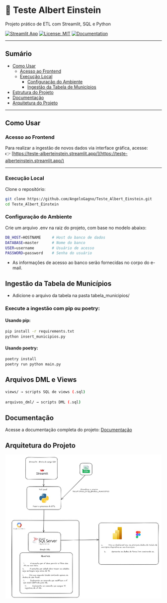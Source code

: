 # 🧪 Teste Albert Einstein  
Projeto prático de ETL com Streamlit, SQL e Python

[![Streamlit App](https://img.shields.io/badge/Streamlit-Online-brightgreen?logo=streamlit)](https://teste-alberteinstein.streamlit.app/)
[![License: MIT](https://img.shields.io/badge/license-MIT-blue.svg)](LICENSE)
[![Documentation](https://img.shields.io/badge/docs-online-blue?logo=githubpages)](https://angelogagno.github.io/Teste_Albert_Einstein/)

---

## Sumário

- [Como Usar](#-como-usar)
  - [Acesso ao Frontend](#-acesso-ao-frontend)
  - [Execução Local](#-execução-local)
    - [Configuração do Ambiente](#-configuração-do-ambiente)
    - [Ingestão da Tabela de Municípios](#-ingestão-da-tabela-de-municípios)
- [Estrutura do Projeto](#-estrutura-do-projeto)
- [Documentação](#-documentação)
- [Arquitetura do Projeto](#️-arquitetura-do-projeto)

---

## Como Usar

### Acesso ao Frontend

Para realizar a ingestão de novos dados via interface gráfica, acesse:  
👉 [https://teste-alberteinstein.streamlit.app/](https://teste-alberteinstein.streamlit.app/)

---

### Execução Local

Clone o repositório:

```bash
git clone https://github.com/AngeloGagno/Teste_Albert_Einstein.git
cd Teste_Albert_Einstein
```
### Configuração do Ambiente
Crie um arquivo .env na raiz do projeto, com base no modelo abaixo:

```bash
DB_HOST=HOSTNAME     # Host do banco de dados
DATABASE=master      # Nome do banco
USER=username        # Usuário de acesso
PASSWORD=password    # Senha do usuário

```
 - As informações de acesso ao banco serão fornecidas no corpo do e-mail.

## Ingestão da Tabela de Municípios
 - Adicione o arquivo da tabela na pasta tabela_municipios/

### Execute a ingestão com pip ou poetry:

#### Usando pip:

```bash
pip install -r requirements.txt
python insert_municipios.py
```
#### Usando poetry:

```bash
poetry install
poetry run python main.py
```

## Arquivos DML e Views

```bash
views/ → scripts SQL de views (.sql)

arquivos_dml/ → scripts DML (.sql)
```

## Documentação
Acesse a documentação completa do projeto:
[Documentação](https://angelogagno.github.io/Teste_Albert_Einstein/)

## Arquitetura do Projeto

![Infraestrutura do Projeto](assets/Estrutura_Projeto.jpg)